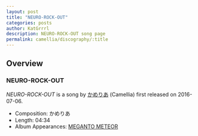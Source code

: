 ```yaml
---
layout: post
title: "NEURO-ROCK-OUT"
categories: posts
author: KatGrrrl
description: NEURO-ROCK-OUT song page
permalink: camellia/discography/:title
---
```


## Overview

### NEURO-ROCK-OUT

*NEURO-ROCK-OUT* is a song by [かめりあ](<{% link postsWiki/_posts/2023-12-10-camellia.md %}>) (Camellia) first released on 2016-07-06.

* Composition: かめりあ
* Length: 04:34
* Album Appearances: [MEGANTO METEOR](<{% link postsInclude/_posts/camellia/albums/MEGANTO-METEOR/2023-12-21-MEGANTO-METEOR.md %}>)

